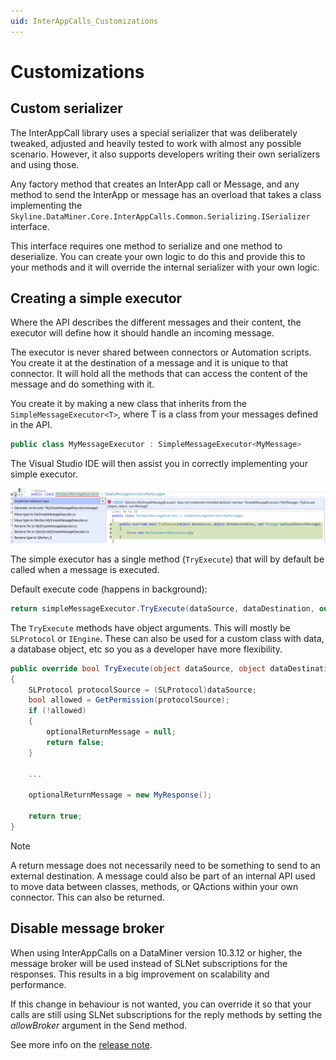 ```yaml
---
uid: InterAppCalls_Customizations
---
```


# Customizations

## Custom serializer

The InterAppCall library uses a special serializer that was deliberately tweaked, adjusted and heavily tested to work with almost any possible scenario. However, it also supports developers writing their own serializers and using those.

Any factory method that creates an InterApp call or Message, and any method to send the InterApp or message has an overload that takes a class implementing the `Skyline.DataMiner.Core.InterAppCalls.Common.Serializing.ISerializer` interface.

This interface requires one method to serialize and one method to deserialize. You can create your own logic to do this and provide this to your methods and it will override the internal serializer with your own logic.

## Creating a simple executor

Where the API describes the different messages and their content, the executor will define how it should handle an incoming message.

The executor is never shared between connectors or Automation scripts. You create it at the destination of a message and it is unique to that connector. It will hold all the methods that can access the content of the message and do something with it.

You create it by making a new class that inherits from the `SimpleMessageExecutor<T>`, where T is a class from your messages defined in the API.

```csharp
public class MyMessageExecutor : SimpleMessageExecutor<MyMessage>
```

The Visual Studio IDE will then assist you in correctly implementing your simple executor.

![alt text](../../images/InterAppSimple_VS1.png "Executor implementation in Visual Studio")

The simple executor has a single method (`TryExecute`) that will by default be called when a message is executed.

Default execute code (happens in background):

```csharp
return simpleMessageExecutor.TryExecute(dataSource, dataDestination, out optionalReturnMessage);
```

The `TryExecute` methods have object arguments. This will mostly be `SLProtocol` or `IEngine`. These can also be used for a custom class with data, a database object, etc so you as a developer have more flexibility.

```csharp
public override bool TryExecute(object dataSource, object dataDestination, out Message optionalReturnMessage)
{
    SLProtocol protocolSource = (SLProtocol)dataSource;
    bool allowed = GetPermission(protocolSource);
    if (!allowed)
    {
        optionalReturnMessage = null;
        return false;
    }

    ...

    optionalReturnMessage = new MyResponse();

    return true;
}
```

> [!NOTE]
> A return message does not necessarily need to be something to send to an external destination. A message could also be part of an internal API used to move data between classes, methods, or QActions within your own connector. This can also be returned.

## Disable message broker

When using InterAppCalls on a DataMiner version 10.3.12 or higher, the message broker will be used instead of SLNet subscriptions for the responses. This results in a big improvement on scalability and performance.

If this change in behaviour is not wanted, you can override it so that your calls are still using SLNet subscriptions for the reply methods by setting the *allowBroker* argument in the Send method.

See more info on the [release note](xref:Skyline_DataMiner_Core_InterAppCalls_Range_1.0#new-feature---enhanced-efficiency-on-interapp-reply-calls).
